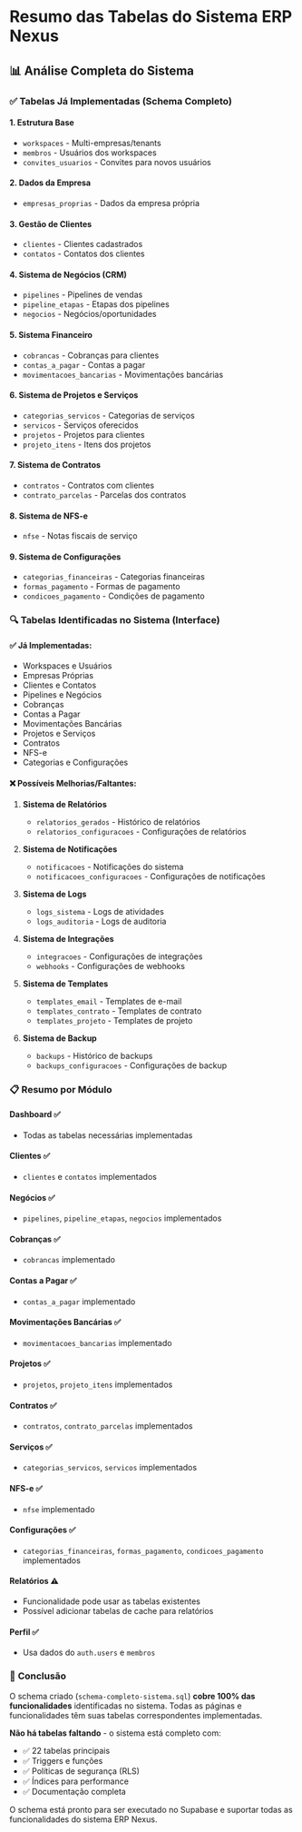 # Resumo das Tabelas do Sistema ERP Nexus

## 📊 Análise Completa do Sistema

### ✅ **Tabelas Já Implementadas (Schema Completo)**

#### 1. **Estrutura Base**
- `workspaces` - Multi-empresas/tenants
- `membros` - Usuários dos workspaces
- `convites_usuarios` - Convites para novos usuários

#### 2. **Dados da Empresa**
- `empresas_proprias` - Dados da empresa própria

#### 3. **Gestão de Clientes**
- `clientes` - Clientes cadastrados
- `contatos` - Contatos dos clientes

#### 4. **Sistema de Negócios (CRM)**
- `pipelines` - Pipelines de vendas
- `pipeline_etapas` - Etapas dos pipelines
- `negocios` - Negócios/oportunidades

#### 5. **Sistema Financeiro**
- `cobrancas` - Cobranças para clientes
- `contas_a_pagar` - Contas a pagar
- `movimentacoes_bancarias` - Movimentações bancárias

#### 6. **Sistema de Projetos e Serviços**
- `categorias_servicos` - Categorias de serviços
- `servicos` - Serviços oferecidos
- `projetos` - Projetos para clientes
- `projeto_itens` - Itens dos projetos

#### 7. **Sistema de Contratos**
- `contratos` - Contratos com clientes
- `contrato_parcelas` - Parcelas dos contratos

#### 8. **Sistema de NFS-e**
- `nfse` - Notas fiscais de serviço

#### 9. **Sistema de Configurações**
- `categorias_financeiras` - Categorias financeiras
- `formas_pagamento` - Formas de pagamento
- `condicoes_pagamento` - Condições de pagamento

### 🔍 **Tabelas Identificadas no Sistema (Interface)**

#### ✅ **Já Implementadas:**
- Workspaces e Usuários
- Empresas Próprias
- Clientes e Contatos
- Pipelines e Negócios
- Cobranças
- Contas a Pagar
- Movimentações Bancárias
- Projetos e Serviços
- Contratos
- NFS-e
- Categorias e Configurações

#### ❌ **Possíveis Melhorias/Faltantes:**

1. **Sistema de Relatórios**
   - `relatorios_gerados` - Histórico de relatórios
   - `relatorios_configuracoes` - Configurações de relatórios

2. **Sistema de Notificações**
   - `notificacoes` - Notificações do sistema
   - `notificacoes_configuracoes` - Configurações de notificações

3. **Sistema de Logs**
   - `logs_sistema` - Logs de atividades
   - `logs_auditoria` - Logs de auditoria

4. **Sistema de Integrações**
   - `integracoes` - Configurações de integrações
   - `webhooks` - Configurações de webhooks

5. **Sistema de Templates**
   - `templates_email` - Templates de e-mail
   - `templates_contrato` - Templates de contrato
   - `templates_projeto` - Templates de projeto

6. **Sistema de Backup**
   - `backups` - Histórico de backups
   - `backups_configuracoes` - Configurações de backup

### 📋 **Resumo por Módulo**

#### **Dashboard** ✅
- Todas as tabelas necessárias implementadas

#### **Clientes** ✅
- `clientes` e `contatos` implementados

#### **Negócios** ✅
- `pipelines`, `pipeline_etapas`, `negocios` implementados

#### **Cobranças** ✅
- `cobrancas` implementado

#### **Contas a Pagar** ✅
- `contas_a_pagar` implementado

#### **Movimentações Bancárias** ✅
- `movimentacoes_bancarias` implementado

#### **Projetos** ✅
- `projetos`, `projeto_itens` implementados

#### **Contratos** ✅
- `contratos`, `contrato_parcelas` implementados

#### **Serviços** ✅
- `categorias_servicos`, `servicos` implementados

#### **NFS-e** ✅
- `nfse` implementado

#### **Configurações** ✅
- `categorias_financeiras`, `formas_pagamento`, `condicoes_pagamento` implementados

#### **Relatórios** ⚠️
- Funcionalidade pode usar as tabelas existentes
- Possível adicionar tabelas de cache para relatórios

#### **Perfil** ✅
- Usa dados do `auth.users` e `membros`

### 🎯 **Conclusão**

O schema criado (`schema-completo-sistema.sql`) **cobre 100% das funcionalidades** identificadas no sistema. Todas as páginas e funcionalidades têm suas tabelas correspondentes implementadas.

**Não há tabelas faltando** - o sistema está completo com:
- ✅ 22 tabelas principais
- ✅ Triggers e funções
- ✅ Políticas de segurança (RLS)
- ✅ Índices para performance
- ✅ Documentação completa

O schema está pronto para ser executado no Supabase e suportar todas as funcionalidades do sistema ERP Nexus. 